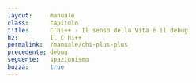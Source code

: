 ```yaml
---
layout:     manuale
class:      capitolo
title:      C'hi++ - Il senso della Vita è il debug
h2:         Il C'hi++
permalink:  /manuale/chi-plus-plus
precedente: debug
seguente:   spazionismo
bozza:      true
---
```


